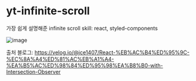 # yt-infinite-scroll
가장 쉽게 설명해준 infinite scroll
skill: react, styled-components

![image](https://user-images.githubusercontent.com/84432740/155833083-7e1bbdd9-c90d-4a56-9233-ca1afa83f1a3.png)

출처 블로그: https://velog.io/@jce1407/React-%EB%AC%B4%ED%95%9C-%EC%8A%A4%ED%81%AC%EB%A1%A4-%EA%B5%AC%ED%98%84%ED%95%98%EA%B8%B0-with-Intersection-Observer
